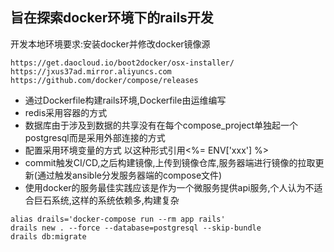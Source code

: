 ## 旨在探索docker环境下的rails开发
开发本地环境要求:安装docker并修改docker镜像源
```
https://get.daocloud.io/boot2docker/osx-installer/
https://jxus37ad.mirror.aliyuncs.com
https://github.com/docker/compose/releases
```

- 通过Dockerfile构建rails环境,Dockerfile由运维编写
- redis采用容器的方式
- 数据库由于涉及到数据的共享没有在每个compose_project单独起一个postgresql而是采用外部连接的方式
- 配置采用环境变量的方式 以这种形式引用<%= ENV['xxx'] %>
- commit触发CI/CD,之后构建镜像,上传到镜像仓库,服务器端进行镜像的拉取更新(通过触发ansible分发服务器端的compose文件)
- 使用docker的服务最佳实践应该是作为一个微服务提供api服务,个人认为不适合巨石系统,这样的系统依赖多,构建复杂

```
alias drails='docker-compose run --rm app rails'
drails new . --force --database=postgresql --skip-bundle
drails db:migrate
```